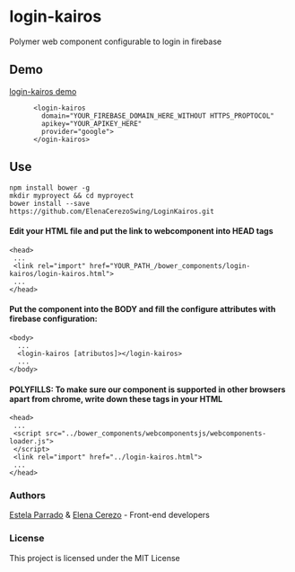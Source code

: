 # login-kairos

Polymer web component configurable to login in firebase

## Demo
[login-kairos demo ](https://jsfiddle.net/eparrado/r4q8oa2L/)

          <login-kairos 
            domain="YOUR_FIREBASE_DOMAIN_HERE_WITHOUT HTTPS_PROPTOCOL"
            apikey="YOUR_APIKEY_HERE" 
            provider="google">
          </ogin-kairos>
## Use

    npm install bower -g
    mkdir myproyect && cd myproyect
    bower install --save https://github.com/ElenaCerezoSwing/LoginKairos.git
    
    
#### Edit your HTML file and put the link to webcomponent into HEAD tags

    <head>
     ...
     <link rel="import" href="YOUR_PATH_/bower_components/login-kairos/login-kairos.html">
     ...
    </head>


#### Put the component into the BODY and fill the configure attributes with firebase configuration:

    <body>
      ...
      <login-kairos [atributos]></login-kairos>
      ...
    </body>
    
#### POLYFILLS: To make sure our component is supported in other browsers apart from chrome, write down these tags in your HTML

    <head>
     ...    
     <script src="../bower_components/webcomponentsjs/webcomponents-loader.js">
     </script>
     <link rel="import" href="../login-kairos.html">
     ...
    </head>
    
### Authors
[Estela Parrado](https://github.com/Eparrado) & [Elena Cerezo](https://github.com/ElenaCerezoSwing) - Front-end developers  

### License
This project is licensed under the MIT License 


 
 
 
 
 
 
